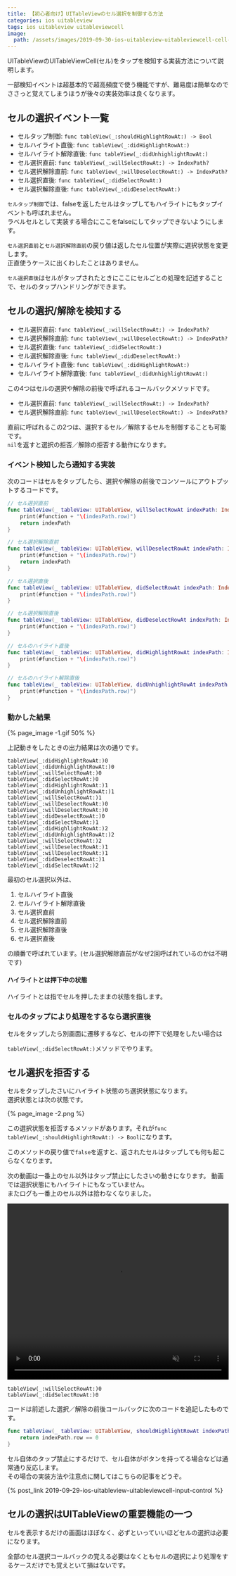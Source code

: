 ```yaml
---
title: 【初心者向け】UITableViewのセル選択を制御する方法
categories: ios uitableview
tags: ios uitableview uitableviewcell
image:
  path: /assets/images/2019-09-30-ios-uitableview-uitableviewcell-cell-selection/2019-09-30-ios-uitableview-uitableviewcell-cell-selection.png
---
```


UITableViewのUITableViewCell(セル)をタップを検知する実装方法について説明します。

一部検知イベントは超基本的で超高頻度で使う機能ですが、難易度は簡単なのでささっと覚えてしまうほうが後々の実装効率は良くなります。

## セルの選択イベント一覧

- セルタップ制御: `func tableView(_:shouldHighlightRowAt:) -> Bool`
- セルハイライト直後: `func tableView(_:didHighlightRowAt:)`
- セルハイライト解除直後: `func tableView(_:didUnhighlightRowAt:)`
- セル選択直前: `func tableView(_:willSelectRowAt:) -> IndexPath?`
- セル選択解除直前: `func tableView(_:willDeselectRowAt:) -> IndexPath?`
- セル選択直後: `func tableView(_:didSelectRowAt:)`
- セル選択解除直後: `func tableView(_:didDeselectRowAt:)`

`セルタップ制御`では、falseを返したセルはタップしてもハイライトにもタップイベントも呼ばれません。  
ラベルセルとして実装する場合にここをfalseにしてタップできないようにします。

`セル選択直前`と`セル選択解除直前`の戻り値は返したセル位置が実際に選択状態を変更します。  
正直使うケースに出くわしたことはありません。

`セル選択直後`はセルがタップされたときにここにセルごとの処理を記述することで、セルのタップハンドリングができます。

## セルの選択/解除を検知する
- セル選択直前: `func tableView(_:willSelectRowAt:) -> IndexPath?`
- セル選択解除直前: `func tableView(_:willDeselectRowAt:) -> IndexPath?`
- セル選択直後: `func tableView(_:didSelectRowAt:)`
- セル選択解除直後: `func tableView(_:didDeselectRowAt:)`
- セルハイライト直後: `func tableView(_:didHighlightRowAt:)`
- セルハイライト解除直後: `func tableView(_:didUnhighlightRowAt:)`

この4つはセルの選択や解除の前後で呼ばれるコールバックメソッドです。

- セル選択直前: `func tableView(_:willSelectRowAt:) -> IndexPath?`
- セル選択解除直前: `func tableView(_:willDeselectRowAt:) -> IndexPath?`

直前に呼ばれるこの2つは、選択するセル／解除するセルを制御することも可能です。   
`nil`を返すと選択の拒否／解除の拒否する動作になります。

### イベント検知したら通知する実装
次のコードはセルをタップしたら、選択や解除の前後でコンソールにアウトプットするコードです。

```swift
// セル選択直前
func tableView(_ tableView: UITableView, willSelectRowAt indexPath: IndexPath) -> IndexPath? {
    print(#function + "\(indexPath.row)")
    return indexPath
}

// セル選択解除直前
func tableView(_ tableView: UITableView, willDeselectRowAt indexPath: IndexPath) -> IndexPath? {
    print(#function + "\(indexPath.row)")
    return indexPath
}

// セル選択直後
func tableView(_ tableView: UITableView, didSelectRowAt indexPath: IndexPath) {
    print(#function + "\(indexPath.row)")
}

// セル選択解除直後
func tableView(_ tableView: UITableView, didDeselectRowAt indexPath: IndexPath) {
    print(#function + "\(indexPath.row)")
}

// セルのハイライト直後
func tableView(_ tableView: UITableView, didHighlightRowAt indexPath: IndexPath) {
    print(#function + "\(indexPath.row)")
}

// セルのハイライト解除直後
func tableView(_ tableView: UITableView, didUnhighlightRowAt indexPath: IndexPath) {
    print(#function + "\(indexPath.row)")
}
```

### 動かした結果

{% page_image -1.gif 50% %}

上記動きをしたときの出力結果は次の通りです。

```
tableView(_:didHighlightRowAt:)0
tableView(_:didUnhighlightRowAt:)0
tableView(_:willSelectRowAt:)0
tableView(_:didSelectRowAt:)0
tableView(_:didHighlightRowAt:)1
tableView(_:didUnhighlightRowAt:)1
tableView(_:willSelectRowAt:)1
tableView(_:willDeselectRowAt:)0
tableView(_:willDeselectRowAt:)0
tableView(_:didDeselectRowAt:)0
tableView(_:didSelectRowAt:)1
tableView(_:didHighlightRowAt:)2
tableView(_:didUnhighlightRowAt:)2
tableView(_:willSelectRowAt:)2
tableView(_:willDeselectRowAt:)1
tableView(_:willDeselectRowAt:)1
tableView(_:didDeselectRowAt:)1
tableView(_:didSelectRowAt:)2
```

最初のセル選択以外は、

1. セルハイライト直後
1. セルハイライト解除直後
1. セル選択直前
1. セル選択解除直前
1. セル選択解除直後
1. セル選択直後

の順番で呼ばれています。(セル選択解除直前がなぜ2回呼ばれているのかは不明です)

#### ハイライトとは押下中の状態
ハイライトとは指でセルを押したままの状態を指します。

### セルのタップにより処理をするなら選択直後

セルをタップしたら別画面に遷移するなど、セルの押下で処理をしたい場合は

`tableView(_:didSelectRowAt:)`メソッドでやります。

## セル選択を拒否する
セルをタップしたさいにハイライト状態のち選択状態になります。  
選択状態とは次の状態です。

{% page_image -2.png %}

この選択状態を拒否するメソッドがあります。それが`func tableView(_:shouldHighlightRowAt:) -> Bool`になります。

このメソッドの戻り値で`false`を返すと、返されたセルはタップしても何も起こらなくなります。


次の動画は一番上のセル以外はタップ禁止にしたさいの動きになります。
動画では選択状態にもハイライトにもなっていません。  
またログも一番上のセル以外は拾わなくなりました。

<video autoplay loop muted playsinline src="/assets/videos/2019-09-30-ios-uitableview-uitableviewcell-cell-selection-1.mp4" width="100%" height="400px"></video>

```
tableView(_:willSelectRowAt:)0
tableView(_:didSelectRowAt:)0
```

コードは前述した選択／解除の前後コールバックに次のコードを追記したものです。

```swift
func tableView(_ tableView: UITableView, shouldHighlightRowAt indexPath: IndexPath) -> Bool {
    return indexPath.row == 0
}
```

セル自体のタップ禁止にするだけで、セル自体がボタンを持ってる場合などは通常通り反応します。  
その場合の実装方法や注意点に関してはこちらの記事をどうぞ。

{% post_link 2019-09-29-ios-uitableview-uitableviewcell-input-control %}

## セルの選択はUITableViewの重要機能の一つ

セルを表示するだけの画面はほぼなく、必ずといっていいほどセルの選択は必要になります。

全部のセル選択コールバックの覚える必要はなくともセルの選択により処理をするケースだけでも覚えといて損はないです。
